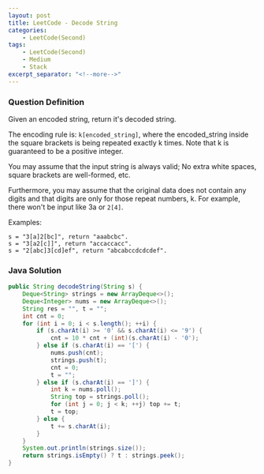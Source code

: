 ```yaml
---
layout: post
title: LeetCode - Decode String
categories:
    - LeetCode(Second)
tags:
    - LeetCode(Second)
    - Medium
    - Stack
excerpt_separator: "<!--more-->"
---
```


### Question Definition
Given an encoded string, return it's decoded string.

The encoding rule is: `k[encoded_string]`, where the encoded_string inside the square brackets is being repeated exactly k times. Note that k is guaranteed to be a positive integer.

You may assume that the input string is always valid; No extra white spaces, square brackets are well-formed, etc.

Furthermore, you may assume that the original data does not contain any digits and that digits are only for those repeat numbers, k. For example, there won't be input like 3a or `2[4]`.

Examples:
```
s = "3[a]2[bc]", return "aaabcbc".
s = "3[a2[c]]", return "accaccacc".
s = "2[abc]3[cd]ef", return "abcabccdcdcdef".
```
### Java Solution
```java
public String decodeString(String s) {
    Deque<String> strings = new ArrayDeque<>();
    Deque<Integer> nums = new ArrayDeque<>();
    String res = "", t = "";
    int cnt = 0;
    for (int i = 0; i < s.length(); ++i) {
        if (s.charAt(i) >= '0' && s.charAt(i) <= '9') {
            cnt = 10 * cnt + (int)(s.charAt(i) - '0');
        } else if (s.charAt(i) == '[') {
            nums.push(cnt);
            strings.push(t);
            cnt = 0;
            t = "";
        } else if (s.charAt(i) == ']') {
            int k = nums.poll();
            String top = strings.poll();
            for (int j = 0; j < k; ++j) top += t;
            t = top;
        } else {
            t += s.charAt(i);
        }
    }
    System.out.println(strings.size());
    return strings.isEmpty() ? t : strings.peek();
}
```